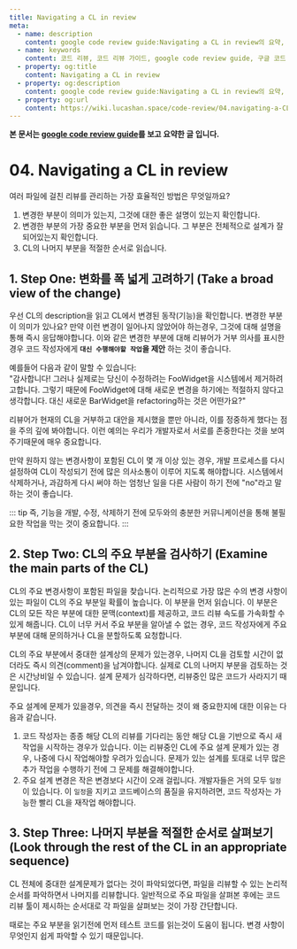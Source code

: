 ```yaml
---
title: Navigating a CL in review
meta:
  - name: description
    content: google code review guide:Navigating a CL in review의 요약, 번역입니다.
  - name: keywords
    content: 코드 리뷰, 코드 리뷰 가이드, google code review guide, 구글 코드 리뷰 가이드, code review, 코드 리뷰 방법, how to code review, 코드 리뷰 무엇을 봐야 하는가
  - property: og:title
    content: Navigating a CL in review
  - property: og:description
    content: google code review guide:Navigating a CL in review의 요약, 번역입니다.
  - property: og:url
    content: https://wiki.lucashan.space/code-review/04.navigating-a-CL-in-review.html
---
```

**본 문서는 [google code review guide](https://google.github.io/eng-practices/review/reviewer/navigate.html)를 보고 요약한 글 입니다.**

# 04. Navigating a CL in review
여러 파일에 걸친 리뷰를 관리하는 가장 효율적인 방법은 무엇일까요?

1. 변경한 부분이 의미가 있는지, 그것에 대한 좋은 설명이 있는지 확인합니다.
2. 변경한 부분의 가장 중요한 부분을 먼저 읽습니다. 그 부분은 전체적으로 설계가 잘 되어있는지 확인합니다.
3. CL의 나머지 부분을 적절한 순서로 읽습니다.

## 1. Step One: 변화를 폭 넓게 고려하기 (Take a broad view of the change)
우선 CL의 description을 읽고 CL에서 변경된 동작(기능)을 확인합니다. 변경한 부분이 의미가 있나요? 만약 이런 변경이 일어나지 않았어야 하는경우, 그것에 대해 설명을 통해 즉시 응답해야합니다. 이와 같은 변경한 부분에 대해 리뷰어가 거부 의사를 표시한 경우 코드 작성자에게 **`대신 수행해야할 작업`을 제안** 하는 것이 좋습니다.

예를들어 다음과 같이 말할 수 있습니다:  
"감사합니다! 그러나 실제로는 당신이 수정하려는 FooWidget을 시스템에서 제거하려고합니다. 그렇기 때문에 FooWidget에 대해 새로운 변경을 하기에는 적절하지 않다고 생각합니다. 대신 새로운 BarWidget을 refactoring하는 것은 어떤가요?"

리뷰어가 현재의 CL을 거부하고 대안을 제시했을 뿐만 아니라, 이를 정중하게 했다는 점을 주의 깊에 봐야합니다. 이런 예의는 우리가 개발자로서 서로를 존중한다는 것을 보여주기때문에 매우 중요합니다.

만약 원하지 않는 변경사항이 포함된 CL이 몇 개 이상 있는 경우, 개발 프로세스를 다시 설정하여 CL이 작성되기 전에 많은 의사소통이 이루어 지도록 해야합니다. 시스템에서 삭제하거나, 과감하게 다시 써야 하는 엄청난 일을 다른 사람이 하기 전에 "no"라고 말하는 것이 좋습니다.

::: tip
즉, 기능을 개발, 수정, 삭제하기 전에 모두와의 충분한 커뮤니케이션을 통해 불필요한 작업을 막는 것이 중요합니다.
:::

## 2. Step Two: CL의 주요 부분을 검사하기 (Examine the main parts of the CL)
CL의 주요 변경사항이 포함된 파일을 찾습니다. 논리적으로 가장 많은 수의 변경 사항이있는 파일이 CL의 주요 부분일 확률이 높습니다. 이 부분을 먼저 읽습니다. 이 부분은 CL의 모든 작은 부분에 대한 문맥(context)를 제공하고, 코드 리뷰 속도를 가속화할 수 있게 해줍니다. CL이 너무 커서 주요 부분을 알아낼 수 없는 경우, 코드 작성자에게 주요 부분에 대해 문의하거나 CL을 분할하도록 요청합니다.

CL의 주요 부분에서 중대한 설계상의 문제가 있는경우, 나머지 CL을 검토할 시간이 없더라도 즉시 의견(comment)을 남겨야합니다. 실제로 CL의 나머지 부분을 검토하는 것은 시간낭비일 수 있습니다. 설계 문제가 심각하다면, 리뷰중인 많은 코드가 사라지기 때문입니다.

주요 설계에 문제가 있을경우, 의견을 즉시 전달하는 것이 왜 중요한지에 대한 이유는 다음과 같습니다.
1. 코드 작성자는 종종 해당 CL의 리뷰를 기다리는 동안 해당 CL을 기반으로 즉시 새 작업을 시작하는 경우가 있습니다. 이는 리뷰중인 CL에 주요 설계 문제가 있는 경우, 나중에 다시 작업해야할 우려가 있습니다. 문제가 있는 설계를 토대로 너무 많은 추가 작업을 수행하기 전에 그 문제를 해결해야합니다.
2. 주요 설계 변경은 작은 변경보다 시간이 오래 걸립니다. 개발자들은 거의 모두 `일정`이 있습니다. 이 `일정`을 지키고 코드베이스의 품질을 유지하려면, 코드 작성자는 가능한 빨리 CL을 재작업 해야합니다.

## 3. Step Three: 나머지 부분을 적절한 순서로 살펴보기 (Look through the rest of the CL in an appropriate sequence)
CL 전체에 중대한 설계문제가 없다는 것이 파악되었다면, 파일을 리뷰할 수 있는 논리적 순서를 파악하면서 나머지를 리뷰합니다. 일반적으로 주요 파일을 살펴본 후에는 코드 리뷰 툴이 제시하는 순서대로 각 파일을 살펴보는 것이 가장 간단합니다.

때로는 주요 부분을 읽기전에 먼저 테스트 코드를 읽는것이 도움이 됩니다. 변경 사항이 무엇인지 쉽게 파악할 수 있기 때문입니다.
